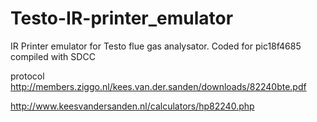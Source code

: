 Testo-IR-printer_emulator
=========================

IR Printer emulator for Testo flue gas analysator. Coded for pic18f4685 compiled with SDCC

protocol http://members.ziggo.nl/kees.van.der.sanden/downloads/82240bte.pdf

http://www.keesvandersanden.nl/calculators/hp82240.php
